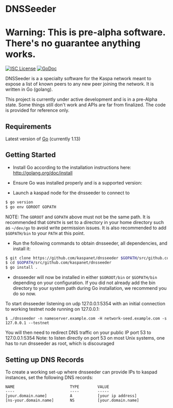 DNSSeeder
====
Warning: This is pre-alpha software. There's no guarantee anything works.
====

[![ISC License](http://img.shields.io/badge/license-ISC-blue.svg)](http://copyfree.org)
[![GoDoc](https://img.shields.io/badge/godoc-reference-blue.svg)](http://godoc.org/github.com/kaspanet/dnsseeder)

DNSSeeder is a a specialty software for the Kaspa network meant to expose
a list of known peers to any new peer joining the network.
It is written in Go (golang).

This project is currently under active development and is in a pre-Alpha state. 
Some things still don't work and APIs are far from finalized. The code is provided for reference only.


## Requirements

Latest version of [Go](http://golang.org) (currently 1.13)

## Getting Started

- Install Go according to the installation instructions here:
  http://golang.org/doc/install

- Ensure Go was installed properly and is a supported version:

- Launch a kaspad node for the dnsseeder to connect to

```bash
$ go version
$ go env GOROOT GOPATH
```

NOTE: The `GOROOT` and `GOPATH` above must not be the same path. It is
recommended that `GOPATH` is set to a directory in your home directory such as
`~/dev/go` to avoid write permission issues. It is also recommended to add
`$GOPATH/bin` to your `PATH` at this point.

- Run the following commands to obtain dnsseeder, all dependencies, and install it:

```bash
$ git clone https://github.com/kaspanet/dnsseeder $GOPATH/src/github.com/kaspanet/dnsseeder
$ cd $GOPATH/src/github.com/kaspanet/dnsseeder
$ go install . 
```

- dnsseeder will now be installed in either ```$GOROOT/bin``` or
  ```$GOPATH/bin``` depending on your configuration. If you did not already
  add the bin directory to your system path during Go installation, we
  recommend you do so now.

To start dnsseeder listening on udp 127.0.0.1:5354 with an initial connection to working testnet node running on 127.0.0.1:

```
$ ./dnsseeder -n nameserver.example.com -H network-seed.example.com -s 127.0.0.1 --testnet
```

You will then need to redirect DNS traffic on your public IP port 53 to 127.0.0.1:5354
Note: to listen directly on port 53 on most Unix systems, one has to run dnsseeder as root, which is discouraged

## Setting up DNS Records

To create a working set-up where dnsseeder can provide IPs to kaspad instances, set the following DNS records:
```
NAME                        TYPE        VALUE
----                        ----        -----
[your.domain.name]          A           [your ip address]
[ns-your.domain.name]       NS          [your.domain.name]
```

